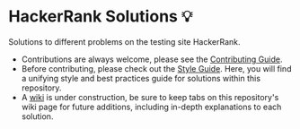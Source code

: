 # HackerRank Solutions 💡
Solutions to different problems on the testing site HackerRank.

- Contributions are always welcome, please see the [Contributing Guide](https://github.com/josola/HackerRank-Solutions/blob/main/CONTRIBUTING.md).
- Before contributing, please check out the [Style Guide](https://github.com/josola/HackerRank-Solutions/blob/main/STYLE_GUIDE.md). Here, you will find a unifying style and best practices guide for solutions within this repository.
- A [wiki](https://github.com/josola/HackerRank-Solutions/wiki) is under construction, be sure to keep tabs on this repository's wiki page for future additions, including in-depth explanations to each solution.